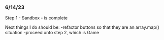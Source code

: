 ### 6/14/23

Step 1 - Sandbox - is complete

Next things I do should be:
-refactor buttons so that they are an array.map() situation
-proceed onto step 2, which is Game